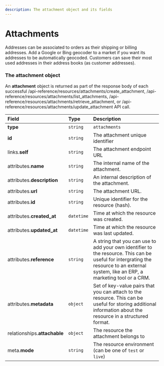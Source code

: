```yaml
---
description: The attachment object and its fields
---
```


# Attachments

Addresses can be associated to orders as their shipping or billing addresses.
Add a Google or Bing geocoder to a market if you want its addresses to be automatically geocoded.
Customers can save their most used addresses in their address books (as customer addresses).


### The attachment object

An **attachment** object is returned as part of the response body of each successful
/api-reference/resources/attachments/create_attachment,
/api-reference/resources/attachments/list_attachments,
/api-reference/resources/attachments/retrieve_attachment,
or /api-reference/resources/attachments/update_attachment API call.

| Field | Type | Description |
| :--- | :--- | :--- |
| **type** | `string` | `attachments` |
| **id** | `string` | The attachment unique identifier |
| links.**self** | `string` | The attachment endpoint URL |
| attributes.**name** | `string` | The internal name of the attachment. |
| attributes.**description** | `string` | An internal description of the attachment. |
| attributes.**url** | `string` | The attachment URL. |
| attributes.**id** | `string` | Unique identifier for the resource (hash). |
| attributes.**created_at** | `datetime` | Time at which the resource was created. |
| attributes.**updated_at** | `datetime` | Time at which the resource was last updated. |
| attributes.**reference** | `string` | A string that you can use to add your own identifier to the resource. This can be useful for intergrating the resource to an external system, like an ERP, a marketing tool or a CRM. |
| attributes.**metadata** | `object` | Set of key-value pairs that you can attach to the resource. This can be useful for storing additional information about the resource in a structured format. |
| relationships.**attachable** | `object` | The resource the attachment belongs to |
| meta.**mode** | `string` | The resource environment \(can be one of `test` or `live`\) |
